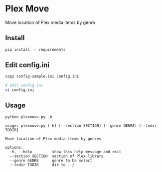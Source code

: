 # Plex Move
Move location of Plex media items by genre


## Install 
```sh 
pip install -r requirements
```

## Edit config.ini
```sh
copy config-sample.ini config.ini

# edit config.ini 
vi config.ini 
```

## Usage

```
python plexmove.py -h

usage: plexmove.py [-h] [--section SECTION] [--genre GENRE] [--todir TODIR]

Move location of Plex media items by genres

options:
  -h, --help         show this help message and exit
  --section SECTION  section of Plex library
  --genre GENRE      genre to be select
  --todir TODIR      dir to ../
```
